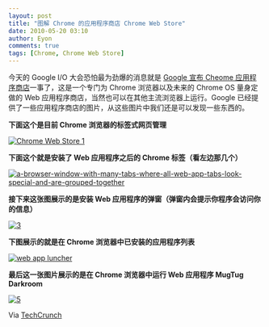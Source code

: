 ```yaml
---
layout: post
title: "图解 Chrome 的应用程序商店 Chrome Web Store"
date: 2010-05-20 03:10
author: Eyon
comments: true
tags: [Chrome, Chrome Web Store]
---
```

今天的 Google I/O 大会恐怕最为劲爆的消息就是 [Google 宣布 Cheome 应用程序商店](http://www.chromi.org/archives/4759)一事了，这是一个专门为 Chrome 浏览器以及未来的 Chrome OS 量身定做的 Web 应用程序商店，当然也可以在其他主流浏览器上运行。Google 已经提供了一些应用程序商店的图片，从这些图片中我们还是可以发现一些东西的。

**下面这个是目前 Chrome 浏览器的标签式网页管理**

<a href="http://img.chromi.org/2010/05/13.png">![](http://img.chromi.org/2010/05/13-550x79.png "Chrome Web Store 1")</a>

**下面这个就是安装了 Web 应用程序之后的 Chrome 标签（看左边那几个）**

<a href="http://img.chromi.org/2010/05/a-browser-window-with-many-tabs-where-all-web-app-tabs-look-special-and-are-grouped-together.png">![](http://img.chromi.org/2010/05/a-browser-window-with-many-tabs-where-all-web-app-tabs-look-special-and-are-grouped-together-550x79.png "a-browser-window-with-many-tabs-where-all-web-app-tabs-look-special-and-are-grouped-together")</a>

**接下来这张图展示的是安装 Web 应用程序的弹窗（弹窗内会提示你程序会访问你的信息）**

<a href="http://img.chromi.org/2010/05/3.png">![](http://img.chromi.org/2010/05/3.png "3")</a>

**下图展示的就是在 Chrome 浏览器中已安装的应用程序列表**<!--more-->

<a href="http://img.chromi.org/2010/05/4.png">![](http://img.chromi.org/2010/05/4.png "web app luncher")</a>

**最后这一张图片展示的是在 Chrome 浏览器中运行 Web 应用程序 MugTug Darkroom**

<a href="http://img.chromi.org/2010/05/5.jpg">![](http://img.chromi.org/2010/05/5-550x412.jpg "5")</a>

Via [TechCrunch](http://techcrunch.com/2010/05/19/chrome-web-apps/)







